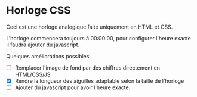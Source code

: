 # Horloge CSS

Ceci est une horloge analogique faite uniquement en HTML et CSS.

L'horloge commencera toujours à 00:00:00, pour configurer l'heure exacte il faudra ajouter du javascript.

Quelques améliorations possibles:
- [ ] Remplacer l'image de fond par des chiffres directement en HTML/CSS/JS
- [x] Rendre la longueur des aiguilles adaptable selon la taille de l'horloge
- [ ] Ajouter du javascript pour avoir l'heure exacte.